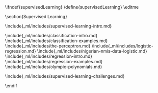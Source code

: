 \ifndef{supervisedLearning}
\define{supervisedLearning}
\editme

\section{Supervised Learning}

\include{_ml/includes/supervised-learning-intro.md}

\include{_ml/includes/classification-intro.md}
\include{_ml/includes/classification-examples.md}
\include{_ml/includes/the-perceptron.md}
\include{_ml/includes/logistic-regression.md}
\include{_ml/includes/nigerian-nmis-data-logistic.md}
\include{_ml/includes/regression-intro.md}
\include{_ml/includes/regression-examples.md}
\include{_ml/includes/olympic-polynomials.md}

\include{_ml/includes/supervised-learning-challenges.md}

\endif
